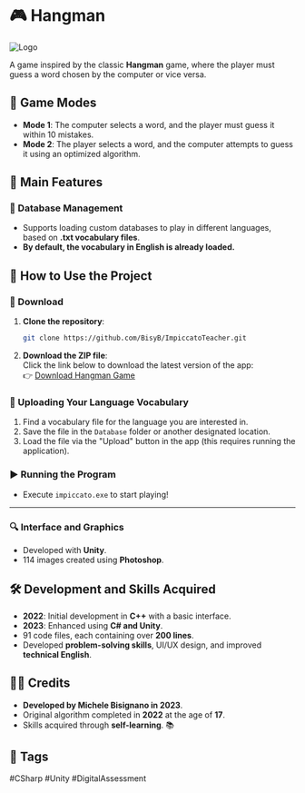 # 🎮 Hangman

![Logo](logo.ico)

A game inspired by the classic **Hangman** game, where the player must guess a word chosen by the computer or vice versa.

## 📌 Game Modes
- **Mode 1**: The computer selects a word, and the player must guess it within 10 mistakes.
- **Mode 2**: The player selects a word, and the computer attempts to guess it using an optimized algorithm.

## 📌 Main Features

### 📎 Database Management
- Supports loading custom databases to play in different languages, based on **.txt vocabulary files**.
- **By default, the vocabulary in English is already loaded.**

## 🚀 How to Use the Project

### 📝 Download
1. **Clone the repository**:
   ```sh
   git clone https://github.com/BisyB/ImpiccatoTeacher.git
   ```
2. **Download the ZIP file**:  
   Click the link below to download the latest version of the app:  
   👉 [Download Hangman Game](https://github.com/BisyB/Hangman/archive/refs/heads/main.zip)
   
### 📂 Uploading Your Language Vocabulary
1. Find a vocabulary file for the language you are interested in.
2. Save the file in the `Database` folder or another designated location.
3. Load the file via the "Upload" button in the app (this requires running the application).

### ▶️ Running the Program
- Execute `impiccato.exe` to start playing!

---

### 🔍 Interface and Graphics
- Developed with **Unity**.
- 114 images created using **Photoshop**.

## 🛠️ Development and Skills Acquired
- **2022**: Initial development in **C++** with a basic interface.
- **2023**: Enhanced using **C# and Unity**.
- 91 code files, each containing over **200 lines**.
- Developed **problem-solving skills**, UI/UX design, and improved **technical English**.

## 👨‍💻 Credits
- **Developed by Michele Bisignano in 2023**.
- Original algorithm completed in **2022** at the age of **17**.
- Skills acquired through **self-learning**. 📚

## 📌 Tags
#CSharp #Unity #DigitalAssessment


